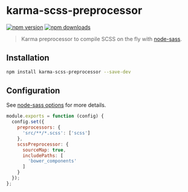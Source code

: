 karma-scss-preprocessor
=======================

[![npm version](https://img.shields.io/npm/v/karma-scss-preprocessor.svg)](https://www.npmjs.org/package/karma-scss-preprocessor)
[![npm downloads](https://img.shields.io/npm/dm/karma-scss-preprocessor.svg)](https://www.npmjs.org/package/karma-scss-preprocessor)

> Karma preprocessor to compile SCSS on the fly with [node-sass](https://www.npmjs.com/package/node-sass).


Installation
------------

```bash
npm install karma-scss-preprocessor --save-dev
```


Configuration
-------------

See [node-sass options](https://www.npmjs.com/package/node-sass) for more
details.

```js
module.exports = function (config) {
  config.set({
    preprocessors: {
      'src/**/*.scss': ['scss']
    },
    scssPreprocessor: {
      sourceMap: true,
      includePaths: [
        'bower_components'
      ]
    }
  });
};
```
